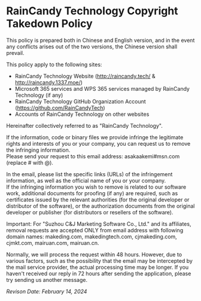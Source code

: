# RainCandy Technology Copyright Takedown Policy
This policy is prepared both in Chinese and English version, and in the event any conflicts arises out of the two versions, the Chinese version shall prevail.

This policy apply to the following sites:
- RainCandy Technology Website (http://raincandy.tech/ & http://raincandy.1337.moe/)
- Microsoft 365 services and WPS 365 services managed by RainCandy Technology (if any)
- RainCandy Technology GitHub Organization Account (https://github.com/RainCandyTech)
- Accounts of RainCandy Technology on other websites

Hereinafter collectively referred to as "RainCandy Technology".

If the information, code or binary files we provide infringe the legitimate rights and interests of you or your company, you can request us to remove the infringing information.<br>
Please send your request to this email address: asakaakemi#msn.com (replace # with @).

In the email, please list the specific links (URLs) of the infringement information, as well as the official name of you or your company.<br>
If the infringing information you wish to remove is related to our software work, additional documents for proofing (if any) are required, such as certificates issued by the relevant authorities (for the original developer or distributor of the software), or the authorization documents from the original developer or publisher (for distributors or resellers of the software).

Important: For "Suzhou C&J Marketing Software Co., Ltd." and its affiliates, removal requests are accepted ONLY from email address with following domain names: makeding.com, makedingtech.com, cjmakeding.com, cjmkt.com, mairuan.com, mairuan.cn.

Normally, we will process the request within 48 hours. However, due to various factors, such as the possibility that the email may be intercepted by the mail service provider, the actual processing time may be longer. If you haven't received our reply in 72 hours after sending the application, please try sending us another message.

*Revison Date: February 14, 2024*
